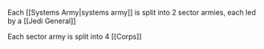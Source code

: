 Each [[Systems Army|systems army]] is split into 2 sector armies, each led by a [[Jedi General]]

Each sector army is split into 4 [[Corps]]
